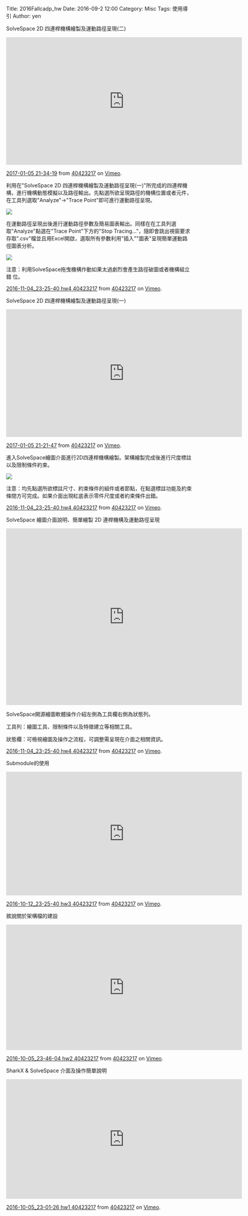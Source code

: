 Title: 2016Fallcadp_hw
Date: 2016-09-2 12:00
Category: Misc
Tags: 使用導引
Author: yen



<!-- PELICAN_END_SUMMARY -->

SolveSpace 2D 四連桿機構繪製及運動路徑呈現(二)
<iframe src="https://player.vimeo.com/video/198291332" width="640" height="347" frameborder="0" webkitallowfullscreen mozallowfullscreen allowfullscreen></iframe>
<p><a href="https://vimeo.com/198291332">2017-01-05 21-34-19</a> from <a href="https://vimeo.com/user61170413">40423217</a> on <a href="https://vimeo.com">Vimeo</a>.</p>
<p>
利用在"SolveSpace 2D 四連桿機構繪製及運動路徑呈現(一)"所完成的四連桿機構，進行機構動態模擬以及路徑輸出。先點選所欲呈現路徑的機構位置或者元件，在工具列選取"Analyze"→"Trace Point"即可進行運動路徑呈現。
<p>
<img src="./../data/2016Fallcadp_hw-2016SolveSpace_Linkage mechanism/2017-01-05_19-41-47.png"with="800">
<p>
在運動路徑呈現出後進行運動路徑參數及簡易圖表輸出。同樣在在工具列選取"Analyze"點選在"Trace Point"下方的"Stop Tracing..."，隨即會跳出視窗要求存取".csv"檔並且用Excel開啟，選取所有參數利用"插入""圖表"呈現簡單運動路徑圖表分析。
<p>
<img src="./../data/2016Fallcadp_hw-2016SolveSpace_Linkage mechanism/2017-01-05_21-01-07.png"with="800">
<p>
注意：利用SolveSpace拖曳機構作動如果太過劇烈會產生路徑破圖或者機構組立錯
位。
<p>
<p><a href="https://vimeo.com/190109728">2016-11-04_23-25-40 hw4 40423217</a> from <a href="https://vimeo.com/user45523667">40423217</a> on <a href="https://vimeo.com">Vimeo</a>.</p>


SolveSpace 2D 四連桿機構繪製及運動路徑呈現(一)
<iframe src="https://player.vimeo.com/video/198291323" width="640" height="347" frameborder="0" webkitallowfullscreen mozallowfullscreen allowfullscreen></iframe>
<p><a href="https://vimeo.com/198291323">2017-01-05 21-21-47</a> from <a href="https://vimeo.com/user61170413">40423217</a> on <a href="https://vimeo.com">Vimeo</a>.</p>
<p>
進入SolveSpace繪圖介面進行2D四連桿機構繪製。架構繪製完成後進行尺度標註以及限制條件約束。
<p>
<img src="./../data/2016Fallcadp_hw-2016SolveSpace_Linkage mechanism/2016-01-06_11-17-00.png"with="800">
<p>
注意：均先點選所欲標註尺寸、約束條件的組件或者節點，在點選標註功能及約束條間方可完成。如果介面出現紅底表示零件尺度或者約束條件出錯。
<p>
<p><a href="https://vimeo.com/190109728">2016-11-04_23-25-40 hw4 40423217</a> from <a href="https://vimeo.com/user45523667">40423217</a> on <a href="https://vimeo.com">Vimeo</a>.</p>

SolveSpace 繪圖介面說明、簡單繪製 2D 連桿機構及運動路徑呈現
<iframe src="https://player.vimeo.com/video/190109728" width="640" height="480" frameborder="0" webkitallowfullscreen mozallowfullscreen allowfullscreen></iframe>
<p>
SolveSpace開源繪圖軟體操作介紹左側為工具欄右側為狀態列。
<p>
<p>
工具列：繪圖工具、限制條件以及特徵建立等相關工具。
<p>
<p>
狀態欄：可檢視繪圖及操作之流程，可調整需呈現在介面之相關資訊。
<p>
<p><a href="https://vimeo.com/190109728">2016-11-04_23-25-40 hw4 40423217</a> from <a href="https://vimeo.com/user45523667">40423217</a> on <a href="https://vimeo.com">Vimeo</a>.</p>

Submodule的使用
<iframe src="https://player.vimeo.com/video/188178502" width="640" height="336" frameborder="0" webkitallowfullscreen mozallowfullscreen allowfullscreen></iframe>
<p><a href="https://vimeo.com/188178502">2016-10-12_23-25-40 hw3 40423217</a> from <a href="https://vimeo.com/user45523667">40423217</a> on <a href="https://vimeo.com">Vimeo</a>.</p>

敘說關於架構檔的建設
<iframe src="https://player.vimeo.com/video/188178501" width="640" height="341" frameborder="0" webkitallowfullscreen mozallowfullscreen allowfullscreen></iframe>
<p><a href="https://vimeo.com/188178501">2016-10-05_23-46-04 hw2 40423217</a> from <a href="https://vimeo.com/user45523667">40423217</a> on <a href="https://vimeo.com">Vimeo</a>.</p>

SharkX & SolveSpace 介面及操作簡單說明
<iframe src="https://player.vimeo.com/video/188178505" width="640" height="325" frameborder="0" webkitallowfullscreen mozallowfullscreen allowfullscreen></iframe>
<p><a href="https://vimeo.com/188178505">2016-10-05_23-01-26 hw1 40423217</a> from <a href="https://vimeo.com/user45523667">40423217</a> on <a href="https://vimeo.com">Vimeo</a>.</p>